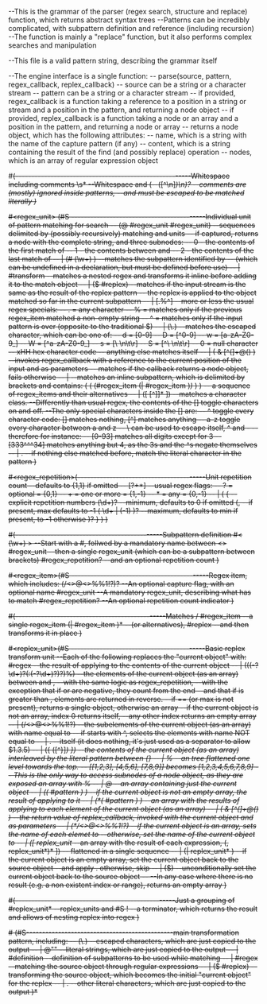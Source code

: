 --This is the grammar of the parser (regex search, structure and replace) function, which returns abstract syntax trees
--Patterns can be incredibly complicated, with subpattern definition and reference (including recursion)
--The function is mainly a "replace" function, but it also performs complex searches and manipulation

--This file is a valid pattern string, describing the grammar itself

--The engine interface is a single function:
--  parse(source, pattern, regex_callback, replex_callback)
--      source can be a string or a character stream
--      pattern can be a string or a character stream
--      if provided, regex_callback is a function taking a reference to a position in a string or stream and a position in the pattern, and returning a node object
--      if provided, replex_callback is a function taking a node or an array and a position in the pattern, and returning a node or array
--  returns a node object, which has the following attributes:
--      name, which is a string with the name of the capture pattern (if any)
--      content, which is a string containing the result of the find (and possibly replace) operation
--      nodes, which is an array of regular expression object


#<S>(-------------------------------------------------------Whitespace including comments
    \s*                                                   --Whitespace and
    (--<comment>([^\n]*)\n)?                              --comments are (mostly) ignored inside patterns, 
                                                          --and must be escaped to be matched literally
)*

#<regex_unit> (#S ------------------------------------------Individual unit of pattern matching for search
                                                          --
     <delimited>(\@ <open>#regex_unit <close>#regex_unit) --sequences delimited by (possibly recursively) matching <open> and <close> units
                                                          --    if captured, returns a node with the complete string, and three subnodes:
                                                          --    0 - the contents of the first match of <open>
                                                          --    1 - the contents between <open> and <close>
                                                          --    2 - the contents of the last match of <close>
                                                          --
   | <reference>(\# <name>(\w+) )                         --matches the subpattern identified by <name>
                                                          --    (which can be undefined in a declaration, but must be defined before use)
                                                          --
   | <transform>#transform                                --matches a nested regex and transforms it inline before adding it to the match object
                                                          --
   | <lookup>(\$ #replex)                                 --matches if the input stream is the same as the result of the replex pattern
                                                          --    the replex is applied to the object matched so far in the current subpattern
                                                          --
   | <special>[.%\^]                                      --more or less the usual regex specials:
                                                          --    . = any character
                                                          --    % = matches only if the previous regex_item matched a non-empty string
                                                          --    ^ = matches only if the input pattern is over (opposite to the traditional $)
                                                          --
   | <escape>(\\.)                                        --matches the escaped character, which can be one of:
                                                          --    d = [0-9]
                                                          --    D = [^0-9]
                                                          --    w = [a-zA-Z0-9_]
                                                          --    W = [^a-zA-Z0-9_]
                                                          --    s = [\ \n\t\r]
                                                          --    S = [^\ \n\t\r]
                                                          --    0 = null character
                                                          --    xHH hex character code
                                                          --    anything else matches itself
                                                          --
   | <callback>( \& [^(]+@() )                            --invokes regex_callback with a reference to the current position of the input and <callback> as parameters
                                                          --    matches if the callback returns a node object, fails otherwise
                                                          --
   | <subpattern>                                         --matches an inline subpattern, which is delimited by brackets and contains:
      ( \( (#regex_item (\| #regex_item )*)* \) )         --    a sequence of regex_items and their alternatives
                                                          --
   | <class>(\[ [^\]]* \])                                --matches a character class.
                                                          --Differently than usual regex, the contents of the [] toggle characters on and off.
                                                          --The only special characters inside the [] are:
                                                          --    ^     toggle every character code: [] matches nothing, [^] matches anything
                                                          --    a-z   toggle every character between a and z
                                                          --    \     can be used to escape itself, ^ and - 
                                                          --therefore for instance:
                                                          --    [0-93] matches all digits except for 3
                                                          --    [333^^^34] matches anything but 4, as the 3s and the ^s negate themselves
                                                          --
   | <other>.                                             --if nothing else matched before, match the literal character in the pattern
)


#<regex_repetition>(----------------------------------------Unit repetition count
                                                          --defaults to {1,1} if omitted
                                                          --
    <flag>[?+*]                                           --usual regex flags:
                                                          --    ? = optional = {0,1}
                                                          --    + = one or more = {1,-1}
                                                          --    * = any = {0,-1}
                                                          --
    | <range>( \{                                         --explicit repetition numbers
        <min>(\\d+)?                                      --minimum, defaults to 0 if omitted
        (<colon>,                                         --if present, max defaults to -1
            <max>( \\d+ | (-1) )?                         --maximum, defaults to min if present, to -1 otherwise
        )? \} )
)

#<definition>(----------------------------------------------Subpattern definition
    \#\< <name>(\w+) \>                                  --Start with a #, follwed by a mandatory name between <>
    <unit>#regex_unit                                     --then a single regex_unit (which can be a subpattern between brackets)
    <repetition>#regex_repetition?                        --and an optional repetition count
)

#<regex_item>(#S -------------------------------------------Regex item, which includes:
    <capture>(<name>/<>@\<\>%%1!?)?                       --An optional capture flag, with an optional name
    <unit>#regex_unit                                     --A mandatory regex_unit, describing what has to match
    <repetition>#regex_repetition?                        --An optional repetition count indicator
)

#<transform>(-----------------------------------------------Matches
    \/ <item>#regex_item                                  --a single regex_item
    <alternative>(\| #regex_item )*                       --(or alternatives),
    <replex>#replex                                       --and then transforms it in place
)

#<replex_unit>(#S ------------------------------------------Basic replex transform unit
                                                          --Each of the following replaces the "current object" with:
    <regex>#regex                                         --the result of applying <regex> to the contents of the current object
                                                          --
    | (<range>(<min>(-?\d+)?(<colon>:<max>(-?\d+)?)?)%)   --the elements of the current object (as an array) between <min> and <max>,
                                                          --with the same logic as regex_repetition,
                                                          --with the exception that if <min> or <max> are negative, they count from the end
                                                          --and that if <min> is greater than <max>, elements are returned in reverse.
                                                          --if <min>==<max> (or max is not present), returns a single object, otherwise an array
                                                          --if the current object is not an array, index 0 returns itself, 
                                                          --any other index returns an empty array
                                                          --
    | (<name>/<>@\<\>%%1!?)                               --the subelements of the current object (as an array) with name equal to <name>
                                                          --    if <name> starts with ^, selects the elements with name NOT equal to <name>
                                                          --
    | <separator>\.                                       --itself (it does nothing, it's just used as a separator to allow $1.3.5)
                                                          --
    | (\{ <interleave>([^}]*) \})                         --the contents of the current object (as an array) interleaved by the literal pattern between {}
                                                          --
    | <flatten>\%                                         --an tree flattened one level towards the top.
                                                          --    [[1,2,3], [4,5,6], [7,8,9]] becomes [1,2,3,4,5,6,7,8,9]
                                                          --    This is the only way to access subnodes of a node object, as they are exposed an array with % 
                                                          --
    | <aggregate>\@                                       --an array containing just the current object
                                                          --
    | (\( <pattern>#pattern \) )                          --if the current object is not an empty array, the result of applying <pattern> to it 
                                                          --
    | (\*\( <loop>#pattern \) )                           --an array with the results of applying <pattern> to each element of the current object (as an array)
                                                          --
    | <callback>( \& [^(]+@() )                           --the return value of replex_callback, invoked with the current object and <callback> as parameters
                                                          --
    | (\*<setname>/<>@\<\>%%1!?)                          --if the current object is an array, sets the name of each elemet to <setname>
                                                          --otherwise, set the name of the current object to <setname>
                                                          --
    | <array>(\[ <range>replex_unit*                      --an array with the result of each <range> expression,
                 <range>(\, replex_unit*)* \])            --    flattened in a single sequence
                                                          --
    | (\| <alternative>replex_unit* )                     --if the current object is an empty array, set the current object back to the source object
                                                          --and apply <alternative>. otherwise, skip <alternative>
                                                          --
    | (<root>\$)                                          --unconditionally set the current object back to the source object
                                                          --
                                                          --In any case where there is no result (e.g. a non existent index or range), returns an empty array
)

#<replex>(--------------------------------------------------Just a grouping of 
    <unit>#replex_unit*                                   --replex_units and
    #S <finalize>\!                                       --a terminator, which returns the result and allows of nesting replex into regex
)

#<pattern> (#S----------------------------------------------main transformation pattern, including:
                                                          --
    <escape>(\\.)                                         --escaped characters, which are just copied to the output
                                                          --
    | <string>@\"\"                                       --literal strings, which are just copied to the output
                                                          --
    | <definition>#definition                             --definition of subpatterns to be used while matching
                                                          --
    | <regex>#regex                                       --matching the source object through regular expressions
                                                          --
    | <replex>(\$ #replex)                                --transforming the source object, which becomes the initial "current object" for the replex
                                                          --
    | <other>.                                            --other literal characters, which are just copied to the output
)*